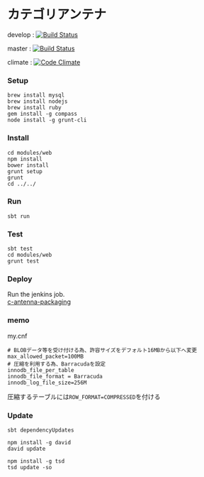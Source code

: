 # カテゴリアンテナ

develop : [![Build Status](https://travis-ci.org/tsukaby/c-antenna.svg?branch=develop)](https://travis-ci.org/tsukaby/c-antenna)

master  : [![Build Status](https://travis-ci.org/tsukaby/c-antenna.svg?branch=master)](https://travis-ci.org/tsukaby/c-antenna)

climate : [![Code Climate](https://codeclimate.com/github/tsukaby/c-antenna/badges/gpa.svg)](https://codeclimate.com/github/tsukaby/c-antenna)

### Setup

    brew install mysql
    brew install nodejs
    brew install ruby
    gem install -g compass
    node install -g grunt-cli

### Install

    cd modules/web
    npm install
    bower install
    grunt setup
    grunt
    cd ../../

### Run

    sbt run

### Test

    sbt test
    cd modules/web
    grunt test

### Deploy

Run the jenkins job.  
[c-antenna-packaging](http://jenkins.tsukaby.com/job/c-antenna-packaging/)

### memo

my.cnf

    # BLOBデータ等を受け付ける為、許容サイズをデフォルト16MBから以下へ変更
    max_allowed_packet=100MB
    # 圧縮を利用する為、Barracudaを設定
    innodb_file_per_table
    innodb_file_format = Barracuda
    innodb_log_file_size=256M


圧縮するテーブルには`ROW_FORMAT=COMPRESSED`を付ける

### Update

    sbt dependencyUpdates

    npm install -g david
    david update
    
    npm install -g tsd
    tsd update -so